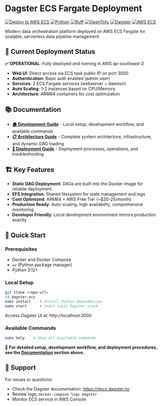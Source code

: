 # Dagster ECS Fargate Deployment

[![Deploy to AWS ECS](https://github.com/namtonthat/dagster-ecs/workflows/Deploy%20to%20AWS%20ECS/badge.svg)](https://github.com/namtonthat/dagster-ecs/actions)
[![Python](https://img.shields.io/badge/python-3.12+-blue.svg)](https://www.python.org/downloads/)
[![Ruff](https://img.shields.io/endpoint?url=https://raw.githubusercontent.com/astral-sh/ruff/main/assets/badge/v2.json)](https://github.com/astral-sh/ruff)
[![OpenTofu](https://img.shields.io/badge/OpenTofu-1.6+-purple.svg)](https://opentofu.org/)
[![Dagster](https://img.shields.io/badge/Dagster-1.8+-orange.svg)](https://dagster.io/)
[![AWS ECS](https://img.shields.io/badge/AWS-ECS%20Fargate-orange.svg)](https://aws.amazon.com/ecs/)

Modern data orchestration platform deployed on AWS ECS Fargate for scalable, serverless data pipeline management.

## 🚀 Current Deployment Status

**✅ OPERATIONAL**: Fully deployed and running in AWS ap-southeast-2
- **Web UI**: Direct access via ECS task public IP on port 3000
- **Authentication**: Basic auth enabled (admin user)
- **Services**: 2 ECS Fargate services (webserver + daemon)
- **Auto Scaling**: 1-2 instances based on CPU/Memory
- **Architecture**: ARM64 containers for cost optimization

## 📚 Documentation

- **[🏠 Development Guide](./docs/development.md)** - Local setup, development workflow, and available commands
- **[📋 Architecture Guide](./docs/architecture.md)** - Complete system architecture, infrastructure, and dynamic DAG loading
- **[🚀 Deployment Guide](./docs/deployment.md)** - Deployment processes, operations, and troubleshooting

## 🏗️ Key Features

- **Static DAG Deployment**: DAGs are built into the Docker image for reliable deployment
- **EFS Integration**: Shared filesystem for state management and logs
- **Cost Optimized**: ARM64 + AWS Free Tier (~$20-25/month)
- **Production Ready**: Auto-scaling, high availability, comprehensive monitoring
- **Developer Friendly**: Local development environment mirrors production exactly

## 🚀 Quick Start

### Prerequisites
- Docker and Docker Compose
- `uv` (Python package manager)
- Python 3.12+

### Local Setup

```bash
git clone <repo-url>
cd dagster-ecs
make install    # Install Python dependencies
make start      # Start local Dagster stack
```

Access Dagster UI at: http://localhost:3000

### Available Commands

```bash
make help    # Show all available commands
```

📖 **For detailed setup, development workflow, and deployment procedures, see the [Documentation](#-documentation) section above.**

## 💬 Support

For issues or questions:

- Check the Dagster documentation: <https://docs.dagster.io/>
- Review logs: `docker-compose logs dagster`
- Monitor ECS service in AWS Console
